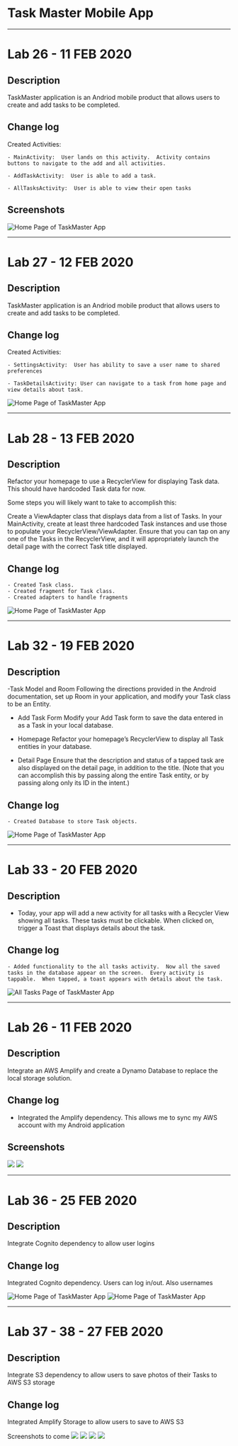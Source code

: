 # Task Master Mobile App
---
# Lab 26 - 11 FEB 2020

## Description
TaskMaster application is an Andriod mobile product that allows users to create and add tasks to be completed.

## Change log
Created Activities:

    - MainActivity:  User lands on this activity.  Activity contains buttons to navigate to the add and all activities.  
    
    - AddTaskActivity:  User is able to add a task.  
    
    - AllTasksActivity:  User is able to view their open tasks

## Screenshots
![Home Page of TaskMaster App](https://github.com/micahThor/taskmaster/blob/master/screenshots/Home%20page%20lab%2026.png)

---

# Lab 27 - 12 FEB 2020

## Description
TaskMaster application is an Andriod mobile product that allows users to create and add tasks to be completed.

## Change log
Created Activities:

    - SettingsActivity:  User has ability to save a user name to shared preferences
    
    - TaskDetailsActivity: User can navigate to a task from home page and view details about task.

![Home Page of TaskMaster App](https://github.com/micahThor/taskmaster/blob/master/screenshots/Home%20page%20lab%2027.png)


---

# Lab 28 - 13 FEB 2020

## Description
Refactor your homepage to use a RecyclerView for displaying Task data. This should have hardcoded Task data for now.

Some steps you will likely want to take to accomplish this:

Create a ViewAdapter class that displays data from a list of Tasks.
In your MainActivity, create at least three hardcoded Task instances and use those to populate your RecyclerView/ViewAdapter.
Ensure that you can tap on any one of the Tasks in the RecyclerView, and it will appropriately launch the detail page with the correct Task title displayed.

## Change log
    - Created Task class.
    - Created fragment for Task class.
    - Created adapters to handle fragments

![Home Page of TaskMaster App](https://github.com/micahThor/taskmaster/blob/master/screenshots/Home%20page%20lab%2028.png)


---

# Lab 32 - 19 FEB 2020

## Description
-Task Model and Room 
        Following the directions provided in the Android documentation, set up Room in your application, and modify your Task class to be an Entity.  

- Add Task Form 
        Modify your Add Task form to save the data entered in as a Task in your local database.  

- Homepage
        Refactor your homepage’s RecyclerView to display all Task entities in your database.  

- Detail Page
        Ensure that the description and status of a tapped task are also displayed on the detail page, in addition to the title. (Note that you can accomplish this by passing along the entire Task entity, or by passing along only its ID in the intent.)

## Change log
    - Created Database to store Task objects.

![Home Page of TaskMaster App](https://github.com/micahThor/taskmaster/blob/master/screenshots/Home%20page%20lab%2032.png)


---

# Lab 33 - 20 FEB 2020

## Description
- Today, your app will add a new activity for all tasks with a Recycler View showing all tasks. These tasks must be clickable. When clicked on, trigger a Toast that displays details about the task.

## Change log
    - Added functionality to the all tasks activity.  Now all the saved tasks in the database appear on the screen.  Every activity is tappable.  When tapped, a toast appears with details about the task.

![All Tasks Page of TaskMaster App](https://github.com/micahThor/taskmaster/blob/master/screenshots/Home%20page%20lab%2033.png)


---
# Lab 26 - 11 FEB 2020

## Description
Integrate an AWS Amplify and create a Dynamo Database to replace the local storage solution.

## Change log
- Integrated the Amplify dependency.  This allows me to sync my AWS account with my Android application

## Screenshots
![](https://github.com/micahThor/taskmaster/blob/master/screenshots/Home%20page%20lab%2034.png)
![](https://github.com/micahThor/taskmaster/blob/master/screenshots/proof%20lab%2034.png)

---

# Lab 36 - 25 FEB 2020

## Description
Integrate Cognito dependency to allow user logins

## Change log
Integrated Cognito dependency.  Users can log in/out.  Also usernames

![Home Page of TaskMaster App](https://github.com/micahThor/taskmaster/blob/master/screenshots/lab36%20sign%20in.png)
![Home Page of TaskMaster App](https://github.com/micahThor/taskmaster/blob/master/screenshots/lab36%20home%20with%20login.png)

---

# Lab 37 - 38 - 27 FEB 2020

## Description
Integrate S3 dependency to allow users to save photos of their Tasks to AWS S3 storage

## Change log
Integrated Amplify Storage to allow users to save to AWS S3

Screenshots to come
![](https://github.com/micahThor/taskmaster/blob/master/screenshots/s3%201.png)
![](https://github.com/micahThor/taskmaster/blob/master/screenshots/s3%202.png)
![](https://github.com/micahThor/taskmaster/blob/master/screenshots/s3%203.png)
![](https://github.com/micahThor/taskmaster/blob/master/screenshots/s3%204.png)
